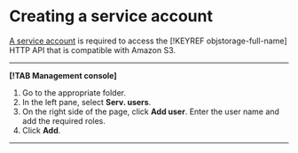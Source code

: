 # Creating a service account

[A service account](../../../iam/concepts/users/service-accounts.md) is required to access the [!KEYREF objstorage-full-name] HTTP API that is compatible with Amazon S3.

---

**[!TAB Management console]**

1. Go to the appropriate folder.
1. In the left pane, select **Serv. users**.
1. On the right side of the page, click **Add user**.
Enter the user name and add the required roles.
1. Click **Add**.

---

